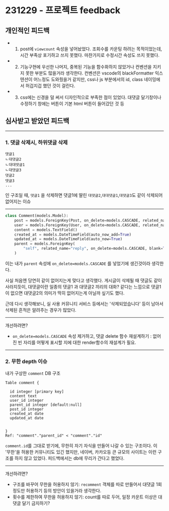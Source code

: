 # 231229 - 프로젝트 feedback

## 개인적인 피드백

- 1. post에 ```viewcount``` 속성을 넣어놨었다. 조회수를 카운팅 하려는 목적이었는데, 시간 부족상 포기하고 쓰지 못했다. 마찬가지로 수정시간 속성도 쓰지 못했다.
- 2. 기능구현에 우선한 나머지, 중복된 기능을 함수화하지 않았거나 컨벤션을 지키지 못한 부분도 많을거라 생각한다.
     컨벤션은 vscode의 blackFormatter 익스텐션이 어느정도 도와줬을거 같지만, css나 js 부분에서의 id, class 네이밍에서 허겁지겁 했던 것이 걸린다.
- 3. css에는 신경을 덜 써서 디자인적으로 부족한 점이 있었다. 대댓글 달기창이나 수정하기 창에는 버튼이 기본 html 버튼이 들어갔던 것 등 



## 심사받고 받았던 피드백 

---
### 1. 댓글 삭제시, 하위댓글 삭제
```
댓글1
ㄴ대댓글2
ㄴ대대댓글1
ㄴ대댓글3
댓글2
댓글3
...

```

인 구조일 때, ```댓글1``` 을 삭제하면 댓글1에 딸린 ```대댓글2```,```대대댓글1```,```대댓글3```도 같이 삭제되어 없어지는 이슈

---

```python
class Comment(models.Model):
    post = models.ForeignKey(Post, on_delete=models.CASCADE, related_name="comments")
    user = models.ForeignKey(User, on_delete=models.CASCADE, related_name="comments")
    content = models.TextField()
    created_at = models.DateTimeField(auto_now_add=True)
    updated_at = models.DateTimeField(auto_now=True)
    parent = models.ForeignKey(
        "self", related_name="reply", on_delete=models.CASCADE, blank=True, null=True
    )
```

이는 내가 ```parent``` 속성에 ```on_delete=models.CASCADE``` 를 넣었기에 생긴것이라 생각한다.

사실 처음엔 당연히 같이 없어지는게 맞다고 생각했다. 게시글이 삭제될 때 댓글도 같이 사라지듯이, 대댓글이란 일종의 댓글1 과 대댓글2 끼리의 대화? 같다는 느낌으로 댓글1이 없으면 대댓글2의 의미가 딱히 없어지는게 아닐까 싶기도 했다.

근데 다시 생각해보니, 실 사용 커뮤니티 서비스 등에서는 '삭제되었습니다' 등이 남아서 삭제된 흔적은 알려주는 경우가 많았다.

---

개선하려면?

- ```on_delete=models.CASCADE``` 속성 제거하고, 댓글 delete 함수 재설계하기 : 없어진 빈 자리를 어떻게 표시할 지에 대한 render함수의 재설계가 필요.

---
### 2. 무한 depth 이슈

 내가 구상한 ```comment``` DB 구조
 
```
Table comment {
  
  id integer [primary key]
  content text
  user_id integer
  parent_id integer [default:null]
  post_id integer
  created_at date
  updated_at date


}
Ref: "comment"."parent_id" < "comment"."id"
```

```comment.id```를 그대로 받기에, 무한히 자기 자식을 만들어 나갈 수 있는 구조이다.
이 '무한'을 허용한 커뮤니티도 있긴 했지만, 네이버, 카카오등 큰 규모의 사이트는 이런 구조를 하지 않고 있었다. 피드백에서는 db에 무리가 간다고 했었다.

---

개선하려면? 

- 구조를 바꾸어 무한을 허용하지 않기: ```recomment``` 객체를 따로 만들어서 대댓글 1회 정도만 허용하기 등의 방안이 있을거라 생각한다.
- 횟수를 제한하여 무한을 허용하지 않기: count를 따로 두어, 일정 카운트 이상은 대댓글 달기 금지하기?


